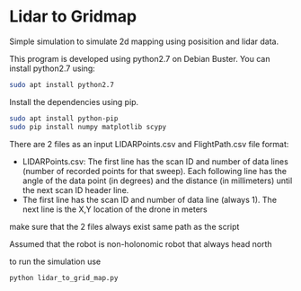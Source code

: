 # Lidar to Gridmap

Simple simulation to simulate 2d mapping using posisition and lidar data.

This program is developed using python2.7 on Debian Buster. You can install python2.7 using:
```sh
sudo apt install python2.7
```
Install the dependencies using pip.
```sh
sudo apt install python-pip
sudo pip install numpy matplotlib scypy
```

There are 2 files as an input LIDARPoints.csv and FlightPath.csv
file format: 
 - LIDARPoints.csv: The first line has the scan ID and number
of data lines (number of recorded points for that sweep). Each following line has the
angle of the data point (in degrees) and the distance (in millimeters) until the next
scan ID header line.
 - The first line has the scan ID and number of data line (always 1). The next
line is the X,Y location of the drone in meters

make sure that the 2 files always exist same path as the script

Assumed that the robot is non-holonomic robot that always head north

to run the simulation use
```sh
python lidar_to_grid_map.py
```
